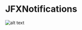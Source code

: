 # JFXNotifications
![alt text](https://user-images.githubusercontent.com/22163898/30913505-114aa850-a356-11e7-8175-c6c8b621ce2a.png)

